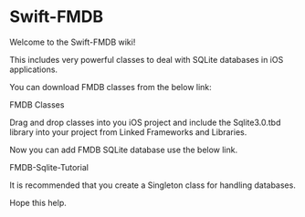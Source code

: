 # Swift-FMDB

Welcome to the Swift-FMDB wiki!

This includes very powerful classes to deal with SQLite databases in iOS applications.

You can download FMDB classes from the below link:

FMDB Classes

Drag and drop classes into you iOS project and include the Sqlite3.0.tbd library into your project from Linked Frameworks and Libraries.

Now you can add FMDB SQLite database use the below link.

FMDB-Sqlite-Tutorial

It is recommended that you create a Singleton class for handling databases.

Hope this help.
